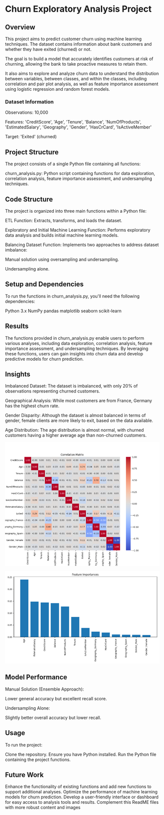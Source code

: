 # Churn Exploratory Analysis Project

## Overview


This project aims to predict customer churn using machine learning techniques. The dataset contains information about bank customers and whether they have exited (churned) or not. 

The goal is to build a model that accurately identifies customers at risk of churning, allowing the bank to take proactive measures to retain them. 

It also aims to explore and analyze churn data to understand the distribution between variables, between classes, and within the classes, including correlation and pair plot analysis, as well as feature importance assessment using logistic regression and random forest models. 

### Dataset Information
Observations: 10,000

Features:
'CreditScore', 'Age', 'Tenure', 'Balance', 'NumOfProducts', 'EstimatedSalary', 'Geography', 'Gender', 'HasCrCard', 'IsActiveMember'

Target: 'Exited' (churned)

## Project Structure
The project consists of a single Python file containing all functions:

churn_analysis.py: Python script containing functions for data exploration, correlation analysis, feature importance assessment, and undersampling techniques.

## Code Structure
The project is organized into three main functions within a Python file:

ETL Function: Extracts, transforms, and loads the dataset.

Exploratory and Initial Machine Learning Function: Performs exploratory data analysis and builds initial machine learning models.

Balancing Dataset Function: Implements two approaches to address dataset imbalance:

Manual solution using oversampling and undersampling.

Undersampling alone.

## Setup and Dependencies
To run the functions in churn_analysis.py, you'll need the following dependencies:

Python 3.x
NumPy
pandas
matplotlib
seaborn
scikit-learn


## Results
The functions provided in churn_analysis.py enable users to perform various analyses, including data exploration, correlation analysis, feature importance assessment, and undersampling techniques. By leveraging these functions, users can gain insights into churn data and develop predictive models for churn prediction.

## Insights

Imbalanced Dataset: The dataset is imbalanced, with only 20% of observations representing churned customers.

Geographical Analysis: While most customers are from France, Germany has the highest churn rate.

Gender Disparity: Although the dataset is almost balanced in terms of gender, female clients are more likely to exit, based on the data available.

Age Distribution: The age distribution is almost normal, with churned customers having a higher average age than non-churned customers.

![Correlation Heatmap](https://github.com/gustavomfsantos/Churn_Project/blob/main/Plots/Interaction/Correlation.png)

![Correlation Heatmap](https://github.com/gustavomfsantos/Churn_Project/blob/main/Plots/Features/Features_Importance_RF.png)

## Model Performance

Manual Solution (Ensemble Approach):

Lower general accuracy but excellent recall score.

Undersampling Alone:

Slightly better overall accuracy but lower recall.


## Usage

To run the project:

Clone the repository.
Ensure you have Python installed.
Run the Python file containing the project functions.

## Future Work
Enhance the functionality of existing functions and add new functions to support additional analyses.
Optimize the performance of machine learning models for churn prediction.
Develop a user-friendly interface or dashboard for easy access to analysis tools and results.
Complement this ReadME files with more robust content and images
